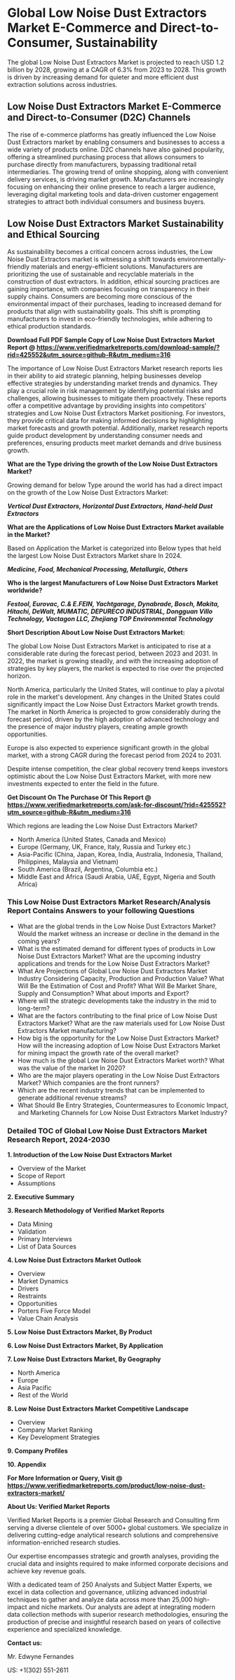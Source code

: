 <h1>Global Low Noise Dust Extractors Market E-Commerce and Direct-to-Consumer, Sustainability</h1><p class=""><p>The global Low Noise Dust Extractors Market is projected to reach USD 1.2 billion by 2028, growing at a CAGR of 6.3% from 2023 to 2028. This growth is driven by increasing demand for quieter and more efficient dust extraction solutions across industries.</p><h2>Low Noise Dust Extractors Market E-Commerce and Direct-to-Consumer (D2C) Channels</h2><p>The rise of e-commerce platforms has greatly influenced the Low Noise Dust Extractors market by enabling consumers and businesses to access a wide variety of products online. D2C channels have also gained popularity, offering a streamlined purchasing process that allows consumers to purchase directly from manufacturers, bypassing traditional retail intermediaries. The growing trend of online shopping, along with convenient delivery services, is driving market growth. Manufacturers are increasingly focusing on enhancing their online presence to reach a larger audience, leveraging digital marketing tools and data-driven customer engagement strategies to attract both individual consumers and business buyers.</p><h2>Low Noise Dust Extractors Market Sustainability and Ethical Sourcing</h2><p>As sustainability becomes a critical concern across industries, the Low Noise Dust Extractors market is witnessing a shift towards environmentally-friendly materials and energy-efficient solutions. Manufacturers are prioritizing the use of sustainable and recyclable materials in the construction of dust extractors. In addition, ethical sourcing practices are gaining importance, with companies focusing on transparency in their supply chains. Consumers are becoming more conscious of the environmental impact of their purchases, leading to increased demand for products that align with sustainability goals. This shift is prompting manufacturers to invest in eco-friendly technologies, while adhering to ethical production standards.</p></p><p class=""><strong>Download Full PDF Sample Copy of Low Noise Dust Extractors Market Report @ <a href="https://www.verifiedmarketreports.com/download-sample/?rid=425552&utm_source=github-R&utm_medium=316" target="_blank">https://www.verifiedmarketreports.com/download-sample/?rid=425552&utm_source=github-R&utm_medium=316</a></strong></p><p>The importance of&nbsp;Low Noise Dust Extractors Market research reports lies in their ability to aid strategic planning, helping businesses develop effective strategies by understanding market trends and dynamics. They play a crucial role in risk management by identifying potential risks and challenges, allowing businesses to mitigate them proactively. These reports offer a competitive advantage by providing insights into competitors' strategies and Low Noise Dust Extractors Market positioning. For investors, they provide critical data for making informed decisions by highlighting market forecasts and growth potential. Additionally, market research reports guide product development by understanding consumer needs and preferences, ensuring products meet market demands and drive business growth.</p><p><strong>What are the&nbsp;Type driving the growth of the Low Noise Dust Extractors Market?</strong></p><p id="" class="">Growing demand for below Type around the world has had a direct impact on the growth of the Low Noise Dust Extractors Market:</p><p class=""><em><strong>Vertical Dust Extractors, Horizontal Dust Extractors, Hand-held Dust Extractors</strong></em></p><p class=""><strong>What are the&nbsp;Applications&nbsp;of Low Noise Dust Extractors Market available in the Market?</strong></p><p id="" class="">Based on Application the Market is categorized into Below types that held the largest Low Noise Dust Extractors Market share In 2024.</p><p class=""><em><strong>Medicine, Food, Mechanical Processing, Metallurgic, Others</strong></em></p><p class=""><strong>Who is the largest Manufacturers of Low Noise Dust Extractors Market worldwide?</strong></p><p><em><strong>Festool, Eurovac, C.& E.FEIN, Yachtgarage, Dynabrade, Bosch, Makita, Hitachi, DeWalt, MUMATIC, DEPURECO INDUSTRIAL, Dongguan Villo Technology, Vactagon LLC, Zhejiang TOP Environmental Technology</strong></em></p><p id="" class=""><strong>Short Description About Low Noise Dust Extractors Market:</strong></p><p>The global Low Noise Dust Extractors Market is anticipated to rise at a considerable rate during the forecast period, between 2023 and 2031. In 2022, the market is growing steadily, and with the increasing adoption of strategies by key players, the market is expected to rise over the projected horizon.</p><p>North America, particularly the United States, will continue to play a pivotal role in the market's development. Any changes in the United States could significantly impact the Low Noise Dust Extractors Market growth trends. The market in North America is projected to grow considerably during the forecast period, driven by the high adoption of advanced technology and the presence of major industry players, creating ample growth opportunities.</p><p>Europe is also expected to experience significant growth in the global market, with a strong CAGR during the forecast period from 2024 to 2031.</p><p>Despite intense competition, the clear global recovery trend keeps investors optimistic about the Low Noise Dust Extractors Market, with more new investments expected to enter the field in the future.</p><p id="" class=""><strong>Get Discount On The Purchase Of This Report @ <a href="https://www.verifiedmarketreports.com/ask-for-discount/?rid=425552?utm_source=github-R&utm_medium=316" target="_blank">https://www.verifiedmarketreports.com/ask-for-discount/?rid=425552?utm_source=github-R&utm_medium=316</a></strong></p><p class="">Which regions are leading the Low Noise Dust Extractors Market?</p><ul><li>North America (United States, Canada and Mexico)</li><li>Europe (Germany, UK, France, Italy, Russia and Turkey etc.)</li><li>Asia-Pacific (China, Japan, Korea, India, Australia, Indonesia, Thailand, Philippines, Malaysia and Vietnam)</li><li>South America (Brazil, Argentina, Columbia etc.)</li><li>Middle East and Africa (Saudi Arabia, UAE, Egypt, Nigeria and South Africa)</li></ul><h3 id="" class="">This Low Noise Dust Extractors Market Research/Analysis Report Contains Answers to your following Questions</h3><ul><li>What are the global trends in the Low Noise Dust Extractors Market? Would the market witness an increase or decline in the demand in the coming years?</li><li>What is the estimated demand for different types of products in Low Noise Dust Extractors Market? What are the upcoming industry applications and trends for the Low Noise Dust Extractors Market?</li><li>What Are Projections of Global Low Noise Dust Extractors Market Industry Considering Capacity, Production and Production Value? What Will Be the Estimation of Cost and Profit? What Will Be Market Share, Supply and Consumption? What about imports and Export?</li><li>Where will the strategic developments take the industry in the mid to long-term?</li><li>What are the factors contributing to the final price of Low Noise Dust Extractors Market? What are the raw materials used for Low Noise Dust Extractors Market manufacturing?</li><li>How big is the opportunity for the Low Noise Dust Extractors Market? How will the increasing adoption of Low Noise Dust Extractors Market for mining impact the growth rate of the overall market?</li><li>How much is the global Low Noise Dust Extractors Market worth? What was the value of the market In 2020?</li><li>Who are the major players operating in the Low Noise Dust Extractors Market? Which companies are the front runners?</li><li>Which are the recent industry trends that can be implemented to generate additional revenue streams?</li><li>What Should Be Entry Strategies, Countermeasures to Economic Impact, and Marketing Channels for Low Noise Dust Extractors Market Industry?</li></ul><h3 id="" class="">Detailed TOC of Global Low Noise Dust Extractors Market Research Report, 2024-2030</h3><p id="" class=""><strong>1. Introduction of the Low Noise Dust Extractors Market</strong></p><ul><li>Overview of the Market</li><li>Scope of Report</li><li>Assumptions</li></ul><p id="" class=""><strong>2. Executive Summary</strong></p><p id="" class=""><strong>3. Research Methodology of Verified Market Reports</strong></p><ul><li>Data Mining</li><li>Validation</li><li>Primary Interviews</li><li>List of Data Sources</li></ul><p id="" class=""><strong>4. Low Noise Dust Extractors Market Outlook</strong></p><ul><li>Overview</li><li>Market Dynamics</li><li>Drivers</li><li>Restraints</li><li>Opportunities</li><li>Porters Five Force Model</li><li>Value Chain Analysis</li></ul><p id="" class=""><strong>5. Low Noise Dust Extractors Market, By Product</strong></p><p id="" class=""><strong>6. Low Noise Dust Extractors Market, By Application</strong></p><p id="" class=""><strong>7. Low Noise Dust Extractors Market, By Geography</strong></p><ul><li>North America</li><li>Europe</li><li>Asia Pacific</li><li>Rest of the World</li></ul><p id="" class=""><strong>8. Low Noise Dust Extractors Market Competitive Landscape</strong></p><ul><li>Overview</li><li>Company Market Ranking</li><li>Key Development Strategies</li></ul><p id="" class=""><strong>9. Company Profiles</strong></p><p id="" class=""><strong>10. Appendix</strong></p><p id="" class=""><strong>For More Information or Query, Visit @ <a href="https://www.verifiedmarketreports.com/product/low-noise-dust-extractors-market/" target="_blank">https://www.verifiedmarketreports.com/product/low-noise-dust-extractors-market/</a></strong></p><p id="" class=""><strong>About Us: Verified Market Reports</strong></p><p id="" class="">Verified Market Reports is a premier Global Research and Consulting firm serving a diverse clientele of over 5000+ global customers. We specialize in delivering cutting-edge analytical research solutions and comprehensive information-enriched research studies.</p><p id="" class="">Our expertise encompasses strategic and growth analyses, providing the crucial data and insights required to make informed corporate decisions and achieve key revenue goals.</p><p id="" class="">With a dedicated team of 250 Analysts and Subject Matter Experts, we excel in data collection and governance, utilizing advanced industrial techniques to gather and analyze data across more than 25,000 high-impact and niche markets. Our analysts are adept at integrating modern data collection methods with superior research methodologies, ensuring the production of precise and insightful research based on years of collective experience and specialized knowledge.</p><p id="" class=""><strong>Contact us:</strong></p><p id="" class="">Mr. Edwyne Fernandes</p><p id="" class="">US: +1(302) 551-2611</p>